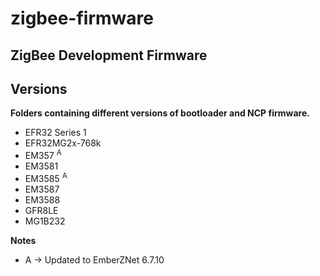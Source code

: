 # zigbee-firmware
## ZigBee Development Firmware

## Versions

__Folders containing different versions of bootloader and NCP firmware.__

* EFR32 Series 1   
* EFR32MG2x-768k  
* EM357     <sup>A
* EM3581
* EM3585    <sup>A
* EM3587
* EM3588
* GFR8LE
* MG1B232

__Notes__
* A -> Updated to EmberZNet 6.7.10
